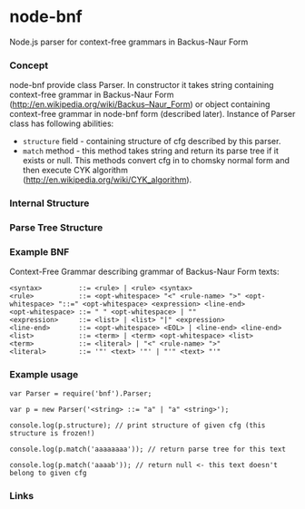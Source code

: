 node-bnf
========

Node.js parser for context-free grammars in Backus-Naur Form 

### Concept ###

node-bnf provide class Parser. In constructor it takes string containing context-free grammar in Backus-Naur Form
(http://en.wikipedia.org/wiki/Backus–Naur_Form) or object containing context-free grammar in node-bnf form (described later). Instance of Parser class has following abilities:

* `structure` field - containing structure of cfg described by this parser.
* `match` method - this method takes string and return its parse tree if it exists or null. This methods convert cfg in to chomsky normal form and then execute CYK algorithm (http://en.wikipedia.org/wiki/CYK_algorithm).


### Internal Structure ###

### Parse Tree Structure ###

### Example BNF ###

Context-Free Grammar describing grammar of Backus-Naur Form texts:

```
<syntax>         ::= <rule> | <rule> <syntax>
<rule>           ::= <opt-whitespace> "<" <rule-name> ">" <opt-whitespace> "::=" <opt-whitespace> <expression> <line-end>
<opt-whitespace> ::= " " <opt-whitespace> | ""
<expression>     ::= <list> | <list> "|" <expression>
<line-end>       ::= <opt-whitespace> <EOL> | <line-end> <line-end>
<list>           ::= <term> | <term> <opt-whitespace> <list>
<term>           ::= <literal> | "<" <rule-name> ">"
<literal>        ::= '"' <text> '"' | "'" <text> "'"
```

### Example usage ###
```
var Parser = require('bnf').Parser;

var p = new Parser('<string> ::= "a" | "a" <string>');

console.log(p.structure); // print structure of given cfg (this structure is frozen!)

console.log(p.match('aaaaaaaa')); // return parse tree for this text

console.log(p.match('aaaab')); // return null <- this text doesn't belong to given cfg
```
### Links ###

